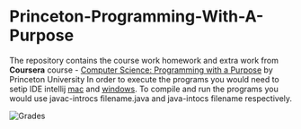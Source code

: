 # Princeton-Programming-With-A-Purpose

The repository contains the course work homework and extra work from **Coursera** course - [Computer Science: Programming with a Purpose](https://www.coursera.org/learn/cs-programming-java) by Princeton University
In order to execute the programs you would need to setip IDE intellij [mac](https://introcs.cs.princeton.edu/java/mac/) and [windows](https://introcs.cs.princeton.edu/java/windows/).
To compile and run the programs you would use javac-introcs filename.java and java-intocs filename respectively.

![Grades](/Users/amandeepverma/Desktop/grade.png)
